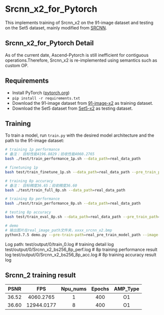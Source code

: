 # Srcnn_x2_for_Pytorch

This implements training of Srcnn_x2 on the 91-image dataset and testing on the Set5 dataset, mainly modified from [SRCNN](https://github.com/yjn870/SRCNN-pytorch).

## Srcnn_x2_for_Pytorch Detail

As of the current date, Ascend-Pytorch is still inefficient for contiguous operations.Therefore, Srcnn_x2 is re-implemented using semantics such as custom OP.


## Requirements

- Install PyTorch ([pytorch.org](http://pytorch.org))
- `pip install -r requirements.txt`
- Download the 91-image dataset from [91-image-x2](https://www.dropbox.com/s/2hsah93sxgegsry/91-image_x2.h5?dl=0) as training dataset.
- Download the Set5 dataset from [Set5-x2](https://www.dropbox.com/s/r8qs6tp395hgh8g/Set5_x2.h5?dl=0) as testing dataset.

## Training

To train a model, run `train.py` with the desired model architecture and the path to the 91-image dataset:

```bash
# training 1p performance
# 备注： 目标性能4196.8829；验收性能4060.2765
bash ./test/train_performance_1p.sh --data_path=real_data_path

# finetuning 1p 
bash test/train_finetune_1p.sh --data_path=real_data_path --pre_train_path=real_pre_train_model_path

# training 8p accuracy
# 备注： 目标精度36.65；验收精度36.60
bash ./test/train_full_8p.sh --data_path=real_data_path

# training 8p performance
bash ./test/train_performance_8p.sh --data_path=real_data_path

# testing 8p accuracy
bash test/train_eval_8p.sh --data_path=real_data_path --pre_train_path=real_pre_train_model_path

# demo
# 输出图片在real_image_path文件夹，xxxx_srcnn_x2.bmp
python3.7.5 demo.py --pre-train-path=real_pre_train_model_path --image-file=real_image_path
```

Log path:
    test/output/0/train_0.log                 # training detail log
    test/output/0/Srcnn_x2_bs256_8p_perf.log  # 8p training performance result log
    test/output/0/Srcnn_x2_bs256_8p_acc.log   # 8p training accuracy result log

## Srcnn_2 training result

| PSNR  |    FPS     | Npu_nums | Epochs | AMP_Type |
| :---: | :--------: | :------: | :----: | :------: |
| 36.52 | 4060.2765  |    1     |  400   |    O1    |
| 36.60 | 12944.0177 |    8     |  400   |    O1    |

